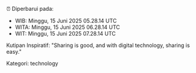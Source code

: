 ⏰ Diperbarui pada:
- WIB: Minggu, 15 Juni 2025 05.28.14 UTC
- WITA: Minggu, 15 Juni 2025 06.28.14 UTC
- WIT: Minggu, 15 Juni 2025 07.28.14 UTC

Kutipan Inspiratif:
"Sharing is good, and with digital technology, sharing is easy."


Kategori: technology

